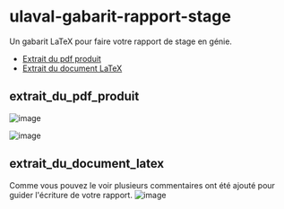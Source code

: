 # ulaval-gabarit-rapport-stage
Un gabarit LaTeX pour faire votre rapport de stage en génie.

- [Extrait du pdf produit](#extrait_du_pdf_produit)
- [Extrait du document LaTeX](#extrait_du_document_latex)

## extrait_du_pdf_produit
![image](https://user-images.githubusercontent.com/88633026/129640429-5d95b0da-2922-4695-bd86-b42cd480a189.png)

![image](https://user-images.githubusercontent.com/88633026/129640389-26ff246e-c11b-40e2-8727-b0e1d0d9e461.png)


## extrait_du_document_latex
Comme vous pouvez le voir plusieurs commentaires ont été ajouté pour guider l'écriture de votre rapport.
![image](https://user-images.githubusercontent.com/88633026/129640534-505b59a6-9def-4c49-aad7-3fe7cfd19142.png)
